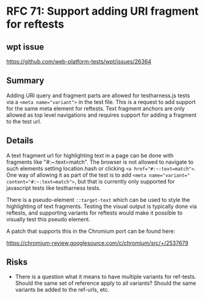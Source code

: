 # RFC 71: Support adding URI fragment for reftests

## wpt issue

https://github.com/web-platform-tests/wpt/issues/26364

## Summary

Adding URI query and fragment parts are allowed for testharness.js tests via a
`<meta name="variant">` in the test file. This is a request to add support for
the same meta element for reftests. Text fragment anchors are only allowed as
top level navigations and requires support for adding a fragment to the test
url.

## Details

A text fragment url for highlighting text in a page can be done with fragments
like "#:~:text=match". The browser is not allowed to navigate to such elements
setting location.hash or clicking `<a href="#:~:text=match">`. One way of
allowing it as part of the test is to add
`<meta name="variant=" content="#:~:text=match">`, but that is currently only
supported for javascript tests like testharness tests.

There is a pseudo-element `::target-text` which can be used to style the
highlighting of text fragments. Testing the visual output is typically done
via reftests, and supporting variants for reftests would make it possible to
visually test this pseudo element.

A patch that supports this in the Chromium port can be found here:

https://chromium-review.googlesource.com/c/chromium/src/+/2537679


## Risks

* There is a question what it means to have multiple variants for ref-tests.
  Should the same set of reference apply to all variants? Should the same
  variants be added to the ref-urls, etc.
